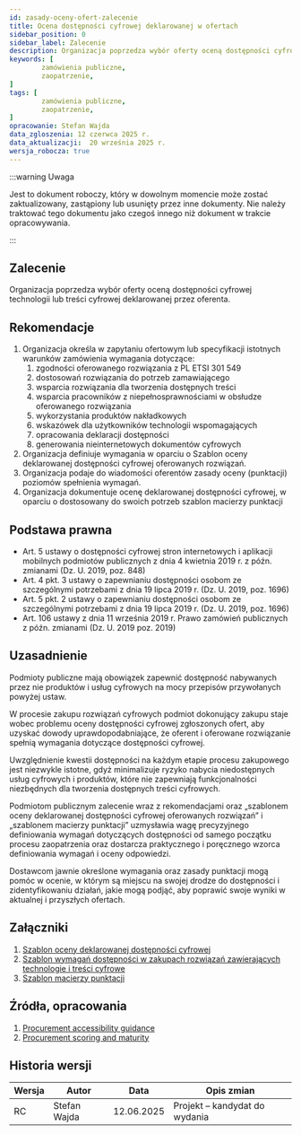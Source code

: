 ```yaml
---
id: zasady-oceny-ofert-zalecenie
title: Ocena dostępności cyfrowej deklarowanej w ofertach
sidebar_position: 0
sidebar_label: Zalecenie
description: Organizacja poprzedza wybór oferty oceną dostępności cyfrowej deklarowanej przez oferenta 
keywords: [
        zamówienia publiczne,
		zaopatrzenie,
]
tags: [
        zamówienia publiczne,
		zaopatrzenie,
]
opracowanie: Stefan Wajda
data_zgloszenia: 12 czerwca 2025 r.
data_aktualizacji:  20 września 2025 r.
wersja_robocza: true
---
```


:::warning Uwaga

Jest to dokument roboczy, który w dowolnym momencie może zostać zaktualizowany, zastąpiony lub usunięty przez inne dokumenty. Nie należy traktować tego dokumentu jako czegoś innego niż dokument w trakcie opracowywania.

:::

## Zalecenie

Organizacja poprzedza wybór oferty oceną dostępności cyfrowej technologii lub treści cyfrowej deklarowanej przez oferenta.

## Rekomendacje

1. Organizacja określa w zapytaniu ofertowym lub specyfikacji istotnych warunków zamówienia wymagania dotyczące:
    1. zgodności oferowanego rozwiązania z PL ETSI 301 549
    2. dostosowań rozwiązania do potrzeb zamawiającego
    3. wsparcia rozwiązania dla tworzenia dostępnych treści
    4. wsparcia pracowników z niepełnosprawnościami w obsłudze oferowanego rozwiązania
    5. wykorzystania produktów nakładkowych
    6. wskazówek dla użytkowników technologii wspomagających
    7. opracowania deklaracji dostępności
    8. generowania nieinternetowych dokumentów cyfrowych
2. Organizacja definiuje wymagania w oparciu o Szablon oceny deklarowanej dostępności cyfrowej oferowanych rozwiązań.
3. Organizacja podaje do wiadomości oferentów zasady oceny (punktacji) poziomów spełnienia wymagań.
4. Organizacja dokumentuje ocenę deklarowanej dostępności cyfrowej, w oparciu o dostosowany do swoich potrzeb szablon macierzy punktacji

## Podstawa prawna

- Art. 5 ustawy o dostępności cyfrowej stron internetowych i aplikacji mobilnych podmiotów publicznych z dnia 4 kwietnia 2019 r. z późn. zmianami (Dz. U. 2019, poz. 848)
- Art. 4 pkt. 3 ustawy o zapewnianiu dostępności osobom ze szczególnymi potrzebami z dnia 19 lipca 2019 r. (Dz. U. 2019, poz. 1696)
- Art. 5 pkt. 2 ustawy o zapewnianiu dostępności osobom ze szczególnymi potrzebami z dnia 19 lipca 2019 r. (Dz. U. 2019, poz. 1696)
- Art. 106 ustawy z dnia 11 września 2019 r. Prawo zamówień publicznych z późn. zmianami (Dz. U. 2019 poz. 2019)

## Uzasadnienie

Podmioty publiczne mają obowiązek zapewnić dostępność nabywanych przez nie produktów i usług cyfrowych na mocy przepisów przywołanych powyżej ustaw.

W procesie zakupu rozwiązań cyfrowych podmiot dokonujący zakupu staje wobec problemu oceny dostępności cyfrowej zgłoszonych ofert, aby uzyskać dowody uprawdopodabniające, że oferent i oferowane rozwiązanie spełnią wymagania dotyczące dostępności cyfrowej.

Uwzględnienie kwestii dostępności na każdym etapie procesu zakupowego jest niezwykle istotne, gdyż minimalizuje ryzyko nabycia niedostępnych usług cyfrowych i produktów, które nie zapewniają funkcjonalności niezbędnych dla tworzenia dostępnych treści cyfrowych.

Podmiotom publicznym zalecenie wraz z rekomendacjami oraz „szablonem oceny deklarowanej dostępności cyfrowej oferowanych rozwiązań” i „szablonem macierzy punktacji” uzmysławia wagę precyzyjnego definiowania wymagań dotyczących dostępności od samego początku procesu zaopatrzenia oraz dostarcza praktycznego i poręcznego wzorca definiowania wymagań i oceny odpowiedzi.

Dostawcom jawnie określone wymagania oraz zasady punktacji mogą pomóc w ocenie, w którym są miejscu na swojej drodze do dostępności i zidentyfikowaniu działań, jakie mogą podjąć, aby poprawić swoje wyniki w aktualnej i przyszłych ofertach.

## Załączniki

1. [Szablon oceny deklarowanej dostępności cyfrowej](zasady-oceny-ofert-rozwiazanie.md)
2. [Szablon wymagań dostępności w zakupach rozwiązań zawierających technologie i treści cyfrowe](zasady-oceny-ofert-szablon-wymagan.md)
3. [Szablon macierzy punktacji](zasady-oceny-ofert-macierz-punktacji.xlsx)


## Źródła, opracowania
1. [Procurement accessibility guidance](https://www.makethingsaccessible.com/guides/procurement-accessibility-guidance/)
2. [Procurement scoring and maturity](https://www.makethingsaccessible.com/guides/procurement-scoring-and-maturity/)


## Historia wersji

| **Wersja** | **Autor** | **Data** | **Opis zmian** |
| --- | --- | --- | --- |
| RC | Stefan Wajda | 12.06.2025 | Projekt – kandydat do wydania |




<!--
## Notatki do wykorzystania w uzasadnieniu

Ustawa o zapewnieniu dostępności osobom ze szczególnymi potrzebami stanowi w art. 4 pkt 3, że:

W przypadku zlecania lub powierzania, na podstawie umowy, realizacji zadań publicznych finansowanych z udziałem środków publicznych lub udzielania zamówień publicznych podmiotom innym niż podmioty publiczne, podmiot publiczny jest obowiązany do określenia w treści umowy warunków służących zapewnieniu dostępności osobom ze szczególnymi potrzebami w zakresie tych zadań publicznych lub zamówień publicznych, z uwzględnieniem minimalnych wymagań, o których mowa w art. 6.

W artykule 5 pkt. Ustawa mówi, że: „W przypadku, gdy podmiot inny niż podmiot publiczny realizuje, na podstawie umowy zawartej z podmiotem publicznym, zadanie finansowane z udziałem środków publicznych, jest obowiązany do zapewnienia dostępności osobom ze szczególnymi potrzebami w zakresie określonym w tej umowie.”

Ustawa Prawo zamówień publicznych stanowi w art. 100, że:

1. W przypadku zamówień przeznaczonych do użytku osób fizycznych, w tym pracowników zamawiającego, opis przedmiotu zamówienia sporządza się, z uwzględnieniem wymagań w zakresie dostępności dla osób niepełnosprawnych oraz projektowania z przeznaczeniem dla wszystkich użytkowników, chyba że nie jest to uzasadnione charakterem przedmiotu zamówienia.
2. Jeżeli wymagania, o których mowa w ust. 1, wynikają z aktu prawa Unii Europejskiej, przedmiot zamówienia, w zakresie wymagań dotyczących dostępności dla osób niepełnosprawnych oraz projektowania z przeznaczeniem dla wszystkich użytkowników, opisuje się przez odesłanie do tego aktu.

W art. 105 czytamy:

1\. W celu potwierdzenia zgodności oferowanych \[…\] dostaw lub usług z wymaganiami, cechami lub kryteriami określonymi w opisie przedmiotu zamówienia lub kryteriami oceny ofert, lub wymaganiami związanymi z realizacją zamówienia **zamawiający może żądać od wykonawców** złożenia certyfikatu wydanego przez jednostkę oceniającą zgodność **lub sprawozdania z badań** przeprowadzonych przez tę jednostkę.

4\. Zamawiający akceptuje odpowiednie przedmiotowe środki dowodowe, inne niż te, o których mowa w ust. 1 i 3, w szczególności dokumentację techniczną producenta, w przypadku gdy dany wykonawca nie ma ani dostępu do certyfikatów lub sprawozdań z badań, o których mowa w ust. 1 i 3, ani możliwości ich uzyskania w odpowiednim terminie, o ile ten brak dostępu nie może być przypisany danemu wykonawcy, oraz pod warunkiem że dany wykonawca udowodni, że wykonywane przez niego roboty budowlane, dostawy lub usługi spełniają wymagania, cechy lub kryteria określone w opisie przedmiotu zamówienia lub kryteriów oceny ofert, lub wymagania związane z realizacją zamówienia.

W art. 106 znajdujemy jeszcze:

1\. Zamawiający może żądać innych niż wskazane w art. 104 i art. 105 przedmiotowych środków dowodowych na potwierdzenie, że oferowane dostawy, usługi lub roboty budowlane spełniają określone przez zamawiającego wymagania, cechy lub kryteria, jeżeli są one niezbędne do przeprowadzenia postępowania. Zamawiający wskazuje wymagane przedmiotowe środki dowodowe w ogłoszeniu o zamówieniu lub dokumentach zamówienia.

A w art. 107

1. Jeżeli zamawiający żąda złożenia przedmiotowych środków dowodowych, wykonawca składa je wraz z ofertą.
2. Jeżeli wykonawca nie złożył przedmiotowych środków dowodowych lub złożone przedmiotowe środki dowodowe są niekompletne, zamawiający wzywa do ich
3. złożenia lub uzupełnienia w wyznaczonym terminie, o ile przewidział to w ogłoszeniu o zamówieniu lub dokumentach zamówienia.
4. Przepisu ust. 2 nie stosuje się, jeżeli przedmiotowy środek dowodowy służy potwierdzeniu zgodności z cechami lub kryteriami określonymi w opisie kryteriów oceny ofert lub, pomimo złożenia przedmiotowego środka dowodowego, oferta podlega odrzuceniu albo zachodzą przesłanki unieważnienia postępowania.
5. Zamawiający może żądać od wykonawców wyjaśnień dotyczących treści przedmiotowych środków dowodowych.

-->